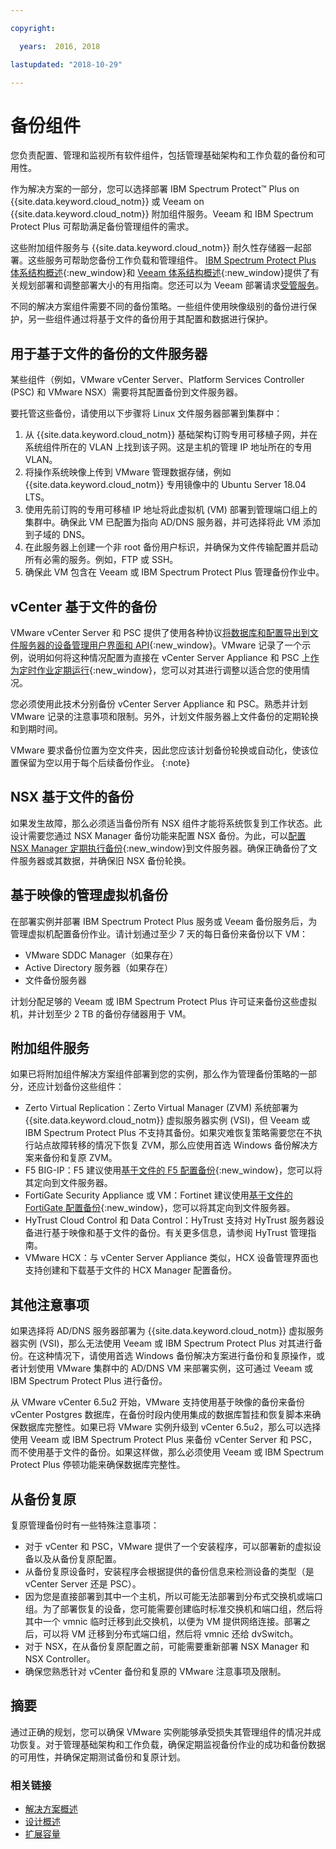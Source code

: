 ```yaml
---

copyright:

  years:  2016, 2018

lastupdated: "2018-10-29"

---
```


# 备份组件

您负责配置、管理和监视所有软件组件，包括管理基础架构和工作负载的备份和可用性。

作为解决方案的一部分，您可以选择部署 IBM Spectrum Protect&trade; Plus on {{site.data.keyword.cloud_notm}} 或 Veeam on {{site.data.keyword.cloud_notm}} 附加组件服务。Veeam 和 IBM Spectrum Protect Plus 可帮助满足备份管理组件的需求。

这些附加组件服务与 {{site.data.keyword.cloud_notm}} 耐久性存储器一起部署。这些服务可帮助您备份工作负载和管理组件。 [IBM Spectrum Protect Plus 体系结构概述](https://www.ibm.com/cloud/garage/architectures/implementation/virtualization_backup_spplus){:new_window}和 [Veeam 体系结构概述](https://www.ibm.com/cloud/garage/architectures/implementation/virtualization_backup_veeam){:new_window}提供了有关规划部署和调整部署大小的有用指南。您还可以为 Veeam 部署请求[受管服务](https://console.bluemix.net/infrastructure/vmware-solutions/console/gettingstarted/veeam/vcs/managed)。

不同的解决方案组件需要不同的备份策略。一些组件使用映像级别的备份进行保护，另一些组件通过将基于文件的备份用于其配置和数据进行保护。

## 用于基于文件的备份的文件服务器

某些组件（例如，VMware vCenter Server、Platform Services Controller (PSC) 和 VMware NSX）需要将其配置备份到文件服务器。

要托管这些备份，请使用以下步骤将 Linux 文件服务器部署到集群中：

1. 从 {{site.data.keyword.cloud_notm}} 基础架构订购专用可移植子网，并在系统组件所在的 VLAN 上找到该子网。这是主机的管理 IP 地址所在的专用 VLAN。
2. 将操作系统映像上传到 VMware 管理数据存储，例如 {{site.data.keyword.cloud_notm}} 专用镜像中的 Ubuntu Server 18.04 LTS。
3. 使用先前订购的专用可移植 IP 地址将此虚拟机 (VM) 部署到管理端口组上的集群中。确保此 VM 已配置为指向 AD/DNS 服务器，并可选择将此 VM 添加到子域的 DNS。
4. 在此服务器上创建一个非 root 备份用户标识，并确保为文件传输配置并启动所有必需的服务。例如，FTP 或 SSH。
5. 确保此 VM 包含在 Veeam 或 IBM Spectrum Protect Plus 管理备份作业中。

## vCenter 基于文件的备份

VMware vCenter Server 和 PSC 提供了使用各种协议[将数据库和配置导出到文件服务器的设备管理用户界面和 API](https://docs.vmware.com/en/VMware-vSphere/6.5/com.vmware.vsphere.install.doc/GUID-3EAED005-B0A3-40CF-B40D-85AD247D7EA4.html){:new_window}。VMware 记录了一个示例，说明如何将这种情况配置为直接在 vCenter Server Appliance 和 PSC 上[作为定时作业定期运行](https://pubs.vmware.com/vsphere-6-5/index.jsp?topic=%2Fcom.vmware.vsphere.vcsapg-rest.doc%2FGUID-222400F3-678E-4028-874F-1F83036D2E85.html){:new_window}，您可以对其进行调整以适合您的使用情况。

您必须使用此技术分别备份 vCenter Server Appliance 和 PSC。熟悉并计划 VMware 记录的注意事项和限制。另外，计划文件服务器上文件备份的定期轮换和到期时间。

VMware 要求备份位置为空文件夹，因此您应该计划备份轮换或自动化，使该位置保留为空以用于每个后续备份作业。
{:note}

## NSX 基于文件的备份

如果发生故障，那么必须适当备份所有 NSX 组件才能将系统恢复到工作状态。此设计需要您通过 NSX Manager 备份功能来配置 NSX 备份。为此，可以[配置 NSX Manager 定期执行备份](https://pubs.vmware.com/NSX-6/index.jsp?topic=%2Fcom.vmware.nsx.admin.doc%2FGUID-72EFCAB1-0B10-4007-A44C-09D38CD960D3.html){:new_window}到文件服务器。确保正确备份了文件服务器或其数据，并确保旧 NSX 备份轮换。

## 基于映像的管理虚拟机备份

在部署实例并部署 IBM Spectrum Protect Plus 服务或 Veeam 备份服务后，为管理虚拟机配置备份作业。请计划通过至少 7 天的每日备份来备份以下 VM：

* VMware SDDC Manager（如果存在）
* Active Directory 服务器（如果存在）
* 文件备份服务器

计划分配足够的 Veeam 或 IBM Spectrum Protect Plus 许可证来备份这些虚拟机，并计划至少 2 TB 的备份存储器用于 VM。

## 附加组件服务

如果已将附加组件解决方案组件部署到您的实例，那么作为管理备份策略的一部分，还应计划备份这些组件：

* Zerto Virtual Replication：Zerto Virtual Manager (ZVM) 系统部署为 {{site.data.keyword.cloud_notm}} 虚拟服务器实例 (VSI)，但 Veeam 或 IBM Spectrum Protect Plus 不支持其备份。如果灾难恢复策略需要您在不执行站点故障转移的情况下恢复 ZVM，那么应使用首选 Windows 备份解决方案来备份和复原 ZVM。
* F5 BIG-IP：F5 建议使用[基于文件的 F5 配置备份](https://support.f5.com/csp/article/K13132){:new_window}，您可以将其定向到文件服务器。
* FortiGate Security Appliance 或 VM：Fortinet 建议使用[基于文件的 FortiGate 配置备份](http://help.fortinet.com/fos50hlp/54/Content/FortiOS/fortigate-best-practices-54/Firmware/Performing_Config_Backup.htm){:new_window}，您可以将其定向到文件服务器。
* HyTrust Cloud Control 和 Data Control：HyTrust 支持对 HyTrust 服务器设备进行基于映像和基于文件的备份。有关更多信息，请参阅 HyTrust 管理指南。
* VMware HCX：与 vCenter Server Appliance 类似，HCX 设备管理界面也支持创建和下载基于文件的 HCX Manager 配置备份。

## 其他注意事项

如果选择将 AD/DNS 服务器部署为 {{site.data.keyword.cloud_notm}} 虚拟服务器实例 (VSI)，那么无法使用 Veeam 或 IBM Spectrum Protect Plus 对其进行备份。在这种情况下，请使用首选 Windows 备份解决方案进行备份和复原操作，或者计划使用 VMware 集群中的 AD/DNS VM 来部署实例，这可通过 Veeam 或 IBM Spectrum Protect Plus 进行备份。

从 VMware vCenter 6.5u2 开始，VMware 支持使用基于映像的备份来备份 vCenter Postgres 数据库，在备份时段内使用集成的数据库暂挂和恢复脚本来确保数据库完整性。如果已将 VMware 实例升级到 vCenter 6.5u2，那么可以选择使用 Veeam 或 IBM Spectrum Protect Plus 来备份 vCenter Server 和 PSC，而不使用基于文件的备份。如果这样做，那么必须使用 Veeam 或 IBM Spectrum Protect Plus 停顿功能来确保数据库完整性。

## 从备份复原

复原管理备份时有一些特殊注意事项：

* 对于 vCenter 和 PSC，VMware 提供了一个安装程序，可以部署新的虚拟设备以及从备份复原配置。
* 从备份复原设备时，安装程序会根据提供的备份信息来检测设备的类型（是 vCenter Server 还是 PSC）。
* 因为您是直接部署到其中一个主机，所以可能无法部署到分布式交换机或端口组。为了部署恢复的设备，您可能需要创建临时标准交换机和端口组，然后将其中一个 vmnic 临时迁移到此交换机，以便为 VM 提供网络连接。部署之后，可以将 VM 迁移到分布式端口组，然后将 vmnic 还给 dvSwitch。
* 对于 NSX，在从备份复原配置之前，可能需要重新部署 NSX Manager 和 NSX Controller。
* 确保您熟悉针对 vCenter 备份和复原的 VMware 注意事项及限制。

## 摘要

通过正确的规划，您可以确保 VMware 实例能够承受损失其管理组件的情况并成功恢复。对于管理基础架构和工作负载，确保定期监视备份作业的成功和备份数据的可用性，并确保定期测试备份和复原计划。

### 相关链接

* [解决方案概述](solution_overview.html)
* [设计概述](design_overview.html)
* [扩展容量](solution_scaling.html)

